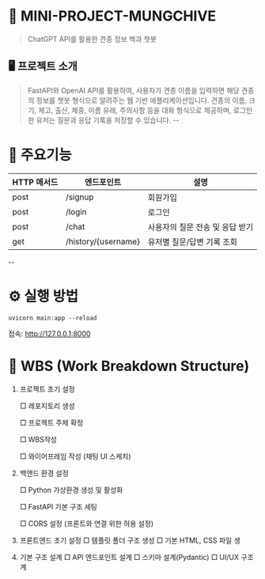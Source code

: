 # 🐶 MINI-PROJECT-MUNGCHIVE 
> ChatGPT API를 활용한 견종 정보 백과 챗봇

## 🖥️ 프로젝트 소개
> FastAPI와 OpenAI API를 활용하여, 사용자가 견종 이름을 입력하면 해당 견종의 정보를 챗봇 형식으로 알려주는 웹 기반 애플리케이션입니다.
견종의 이름, 크기, 체고, 출신, 체중, 이름 유래, 주의사항 등을 대화 형식으로 제공하며,
로그인한 유저는 질문과 응답 기록을 저장할 수 있습니다.
--
# 📌 주요기능
|HTTP 메서드|엔드포인트|설명|
|------|---|---|
|post|/signup|회원가입|
|post|/login|로그인|
|post|/chat|사용자의 질문 전송 및 응답 받기|
|get|/history/{username}|유저별 질문/답변 기록 조회|
--
# ⚙️ 실행 방법
```
uvicorn main:app --reload
```
접속: <http://127.0.0.1:8000>
# 🧱 WBS (Work Breakdown Structure)
1. 프로젝트 초기 설정
   
   □ 레포지토리 생성
  
   □ 프로젝트 주제 확정
  
   □ WBS작성
  
   □ 와이어프레임 작성 (채팅 UI 스케치)
2. 백엔드 환경 설정

   □ Python 가상환경 생성 및 활성화

   □ FastAPI 기본 구조 세팅

   □ CORS 설정 (프론트와 연결 위한 허용 설정)
4. 프론트엔드 초기 설정
  □ 템플릿 폴더 구조 생성
  □ 기본 HTML, CSS 파일 생
5. 기본 구조 설계
  □ API 엔드포인트 설계
  □ 스키마 설계(Pydantic)
  □ UI/UX 구조 계
